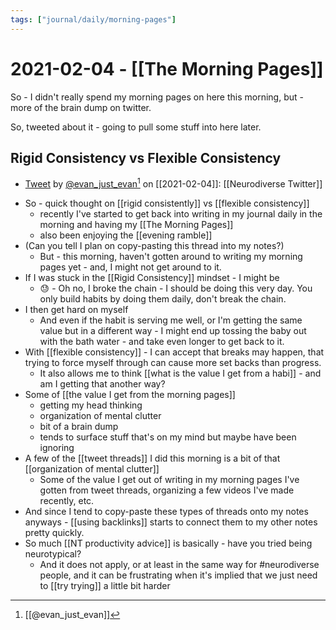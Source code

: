 ```yaml
---
tags: ["journal/daily/morning-pages"]
---
```


# 2021-02-04 - [[The Morning Pages]]

So - I didn't really spend my morning pages on here this morning, but - more of the brain dump on twitter. 

So, tweeted about it - going to pull some stuff into here later.

## Rigid Consistency vs Flexible Consistency


- [Tweet](https://twitter.com/i/status/1357317535260147712) by [@evan_just_evan](https://twitter.com/evan_just_evan)[^1] on [[2021-02-04]]: [[Neurodiverse Twitter]]

[^1]: [[@evan_just_evan]] 

- So - quick thought on [[rigid consistently]] vs [[flexible consistency]]
  - recently I've started to get back into writing in my journal daily in the morning and having my [[The Morning Pages]]
  - also been enjoying the [[evening ramble]]
- (Can you tell I plan on copy-pasting this thread into my notes?)
  - But - this morning, haven't gotten around to writing my morning pages yet - and, I might not get around to it.
- If I was stuck in the [[Rigid Consistency]] mindset - I might be
  - 😓 - Oh no, I broke the chain - I should be doing this very day. You only build habits by doing them daily, don't break the chain.
- I then get hard on myself
  - And even if the habit is serving me well, or I'm getting the same value but in a different way - I might end up tossing the baby out with the bath water - and take even longer to get back to it.
- With [[flexible consistency]] - I can accept that breaks may happen, that trying to force myself through can cause more set backs than progress.
  - It also allows me to think [[what is the value I get from a habi]] - and am I getting that another way?
- Some of [[the value I get from the morning pages]]
  - getting my head thinking
  - organization of mental clutter
  - bit of a brain dump
  - tends to surface stuff that's on my mind but maybe have been ignoring
- A few of the [[tweet threads]] I did this morning is a bit of that [[organization of mental clutter]]
  - Some of the value I get out of writing in my morning pages I've gotten from tweet threads, organizing a few videos I've made recently, etc.
- And since I tend to copy-paste these types of threads onto my notes anyways - [[using backlinks]] starts to connect them to my other notes pretty quickly.
- So much [[NT productivity advice]] is basically - have you tried being neurotypical?
  - And it does not apply, or at least in the same way for #neurodiverse people, and it can be frustrating when it's implied that we just need to [[try trying]] a little bit harder
